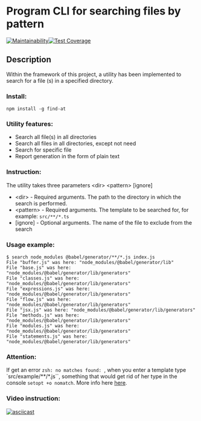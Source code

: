 # Program CLI for searching files by pattern

[![Maintainability](https://api.codeclimate.com/v1/badges/ff696f21ad18e717bad1/maintainability)](https://codeclimate.com/github/EvgeniyKoch/find-at/maintainability)[![Test Coverage](https://api.codeclimate.com/v1/badges/ff696f21ad18e717bad1/test_coverage)](https://codeclimate.com/github/EvgeniyKoch/find-at/test_coverage)

## Description
Within the framework of this project, a utility has been implemented to search for a file (s) in a specified directory.

### Install:
```npm install -g find-at```

### Utility features:

- Search all file(s) in all directories
- Search all files in all directories, except not need
- Search for specific file
- Report generation in the form of plain text

### Instruction:
The utility takes three parameters \<dir> \<pattern> [ignore]

- \<dir> - Required arguments. The path to the directory in which the search is performed.
- \<pattern> - Required arguments. The template to be searched for, for example: ```src/**/*.ts```
- \[ignore] - Optional arguments. The name of the file to exclude from the search

### Usage example:
```
$ search node_modules @babel/generator/**/*.js index.js
File "buffer.js" was here: "node_modules/@babel/generator/lib"
File "base.js" was here: "node_modules/@babel/generator/lib/generators"
File "classes.js" was here: "node_modules/@babel/generator/lib/generators"
File "expressions.js" was here: "node_modules/@babel/generator/lib/generators"
File "flow.js" was here: "node_modules/@babel/generator/lib/generators"
File "jsx.js" was here: "node_modules/@babel/generator/lib/generators"
File "methods.js" was here: "node_modules/@babel/generator/lib/generators"
File "modules.js" was here: "node_modules/@babel/generator/lib/generators"
File "statements.js" was here: "node_modules/@babel/generator/lib/generators"
```

### **Attention:**
If get an error ``zsh: no matches found: ``, when you enter a template type `src/example/\*\*/*.js``, something that would get rid of her type in the console ```setopt +o nomatch```. 
More info here [here](http://zsh.sourceforge.net/Doc/Release/Options.html#Expansion-and-Globbing).

### Video instruction: 

[![asciicast](https://asciinema.org/a/2mnDjGyYE87FkCucyXPSK54hq.svg)](https://asciinema.org/a/2mnDjGyYE87FkCucyXPSK54hq)
